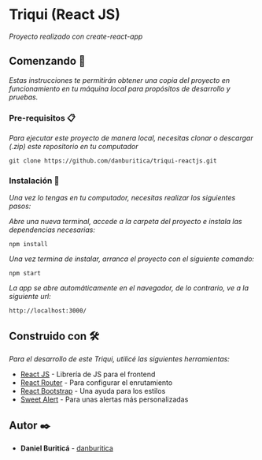 # Triqui (React JS)

_Proyecto realizado con create-react-app_

## Comenzando 🚀

_Estas instrucciones te permitirán obtener una copia del proyecto en funcionamiento en tu máquina local para propósitos de desarrollo y pruebas._

### Pre-requisitos 📋

_Para ejecutar este proyecto de manera local, necesitas clonar o descargar (.zip) este repositorio en tu computador_

```
git clone https://github.com/danburitica/triqui-reactjs.git
```

### Instalación 🔧

_Una vez lo tengas en tu computador, necesitas realizar los siguientes pasos:_

_Abre una nueva terminal, accede a la carpeta del proyecto e instala las dependencias necesarias:_

```
npm install
```

_Una vez termina de instalar, arranca el proyecto con el siguiente comando:_

```
npm start
```

_La app se abre automáticamente en el navegador, de lo contrario, ve a la siguiente url:_

```
http://localhost:3000/
```

## Construido con 🛠️

_Para el desarrollo de este Triqui, utilicé las siguientes herramientas:_

- [React JS](https://es.reactjs.org/) - Librería de JS para el frontend
- [React Router](https://reactrouter.com/) - Para configurar el enrutamiento
- [React Bootstrap](https://react-bootstrap.github.io/) - Una ayuda para los estilos
- [Sweet Alert](https://sweetalert2.github.io/) - Para unas alertas más personalizadas

## Autor ✒️

- **Daniel Buriticá** - [danburitica](https://github.com/danburitica)
